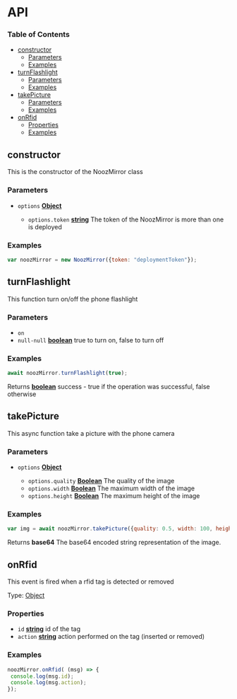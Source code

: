 # API

<!-- Generated by documentation.js. Update this documentation by updating the source code. -->

### Table of Contents

*   [constructor](#constructor)
    *   [Parameters](#parameters)
    *   [Examples](#examples)
*   [turnFlashlight](#turnflashlight)
    *   [Parameters](#parameters-1)
    *   [Examples](#examples-1)
*   [takePicture](#takepicture)
    *   [Parameters](#parameters-2)
    *   [Examples](#examples-2)
*   [onRfid](#onrfid)
    *   [Properties](#properties)
    *   [Examples](#examples-3)

## constructor

This is the constructor of the NoozMirror class

### Parameters

*   `options` **[Object](https://developer.mozilla.org/docs/Web/JavaScript/Reference/Global_Objects/Object)**&#x20;

    *   `options.token` **[string](https://developer.mozilla.org/docs/Web/JavaScript/Reference/Global_Objects/String)** The token of the NoozMirror is more than one is deployed

### Examples

```javascript
var noozMirror = new NoozMirror({token: "deploymentToken"});
```

## turnFlashlight

This function turn on/off the phone flashlight

### Parameters

*   `on` &#x20;
*   `null-null` **[boolean](https://developer.mozilla.org/docs/Web/JavaScript/Reference/Global_Objects/Boolean)** true to turn on, false to turn off

### Examples

```javascript
await noozMirror.turnFlashlight(true);
```

Returns **[boolean](https://developer.mozilla.org/docs/Web/JavaScript/Reference/Global_Objects/Boolean)** success - true if the operation was successful, false otherwise

## takePicture

This async function take a picture with the phone camera

### Parameters

*   `options` **[Object](https://developer.mozilla.org/docs/Web/JavaScript/Reference/Global_Objects/Object)**&#x20;

    *   `options.quality` **[Boolean](https://developer.mozilla.org/docs/Web/JavaScript/Reference/Global_Objects/Boolean)** The quality of the image
    *   `options.width` **[Boolean](https://developer.mozilla.org/docs/Web/JavaScript/Reference/Global_Objects/Boolean)** The maximum width of the image
    *   `options.height` **[Boolean](https://developer.mozilla.org/docs/Web/JavaScript/Reference/Global_Objects/Boolean)** The maximum height of the image

### Examples

```javascript
var img = await noozMirror.takePicture({quality: 0.5, width: 100, height: 100});
```

Returns **base64** The base64 encoded string representation of the image.

## onRfid

This event is fired when a rfid tag is detected or removed

Type: [Object](https://developer.mozilla.org/docs/Web/JavaScript/Reference/Global_Objects/Object)

### Properties

*   `id` **[string](https://developer.mozilla.org/docs/Web/JavaScript/Reference/Global_Objects/String)** id of the tag
*   `action` **[string](https://developer.mozilla.org/docs/Web/JavaScript/Reference/Global_Objects/String)** action performed on the tag (inserted or removed)

### Examples

```javascript
noozMirror.onRfid( (msg) => {
 console.log(msg.id);
 console.log(msg.action);
});
```
